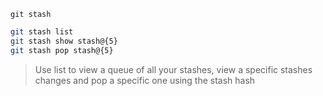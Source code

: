 `git stash`

```bash
git stash list
git stash show stash@{5}
git stash pop stash@{5}
```

> Use list to view a queue of all your stashes, view a specific stashes changes and pop a specific one using the stash hash
